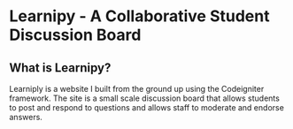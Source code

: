# Learnipy - A Collaborative Student Discussion Board

## What is Learnipy?
Learniply is a website I built from the ground up using the Codeigniter framework. 
The site is a small scale discussion board that allows students to post and respond to questions and allows staff to moderate and endorse answers.

